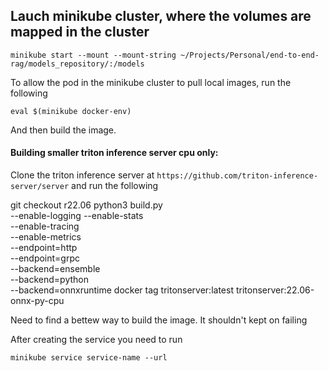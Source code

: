 

## Lauch minikube cluster, where the volumes are mapped in the cluster

`minikube start --mount --mount-string ~/Projects/Personal/end-to-end-rag/models_repository/:/models`


To allow the pod in the minikube cluster to pull local images, run the following

`eval $(minikube docker-env)  `


And then build the image.


#### Building smaller triton inference server cpu only:

Clone the triton inference server at `https://github.com/triton-inference-server/server` and run the following

git checkout r22.06
python3 build.py  \
    --enable-logging --enable-stats\
    --enable-tracing \
    --enable-metrics \
    --endpoint=http \
    --endpoint=grpc \
    --backend=ensemble \
    --backend=python \
    --backend=onnxruntime
docker tag tritonserver:latest tritonserver:22.06-onnx-py-cpu



Need to find a bettew way to build the image. It shouldn't kept on failing


After creating the service you need to run 

` minikube service service-name --url  `
